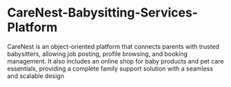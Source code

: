 # CareNest-Babysitting-Services-Platform
CareNest is an object-oriented platform that connects parents with trusted babysitters, allowing job posting, profile browsing, and booking management. It also includes an online shop for baby products and pet care essentials, providing a complete family support solution with a seamless and scalable design
